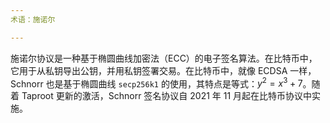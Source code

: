 ```yaml
---
术语：施诺尔

---
```

施诺尔协议是一种基于椭圆曲线加密法（ECC）的电子签名算法。在比特币中，它用于从私钥导出公钥，并用私钥签署交易。在比特币中，就像 ECDSA 一样，Schnorr 也是基于椭圆曲线 `secp256k1` 的使用，其特点是等式：$y^2 = x^3 + 7$。随着 Taproot 更新的激活，Schnorr 签名协议自 2021 年 11 月起在比特币协议中实施。